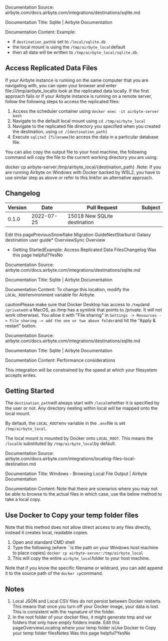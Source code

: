 Documentation Source:
airbyte.com/docs.airbyte.com/integrations/destinations/sqlite.md

Documentation Title:
Sqlite | Airbyte Documentation

Documentation Content:
Example:​

* If `destination_path`is set to `/local/sqlite.db`
* the local mount is using the `/tmp/airbyte_local`default
* then all data will be written to `/tmp/airbyte_local/sqlite.db`.

Access Replicated Data Files​
-----------------------------

If your Airbyte instance is running on the same computer that you are navigating with, you can open your browser and enter file:///tmp/airbyte\_localto look at the replicated data locally. If the first approach fails or if your Airbyte instance is running on a remote server, follow the following steps to access the replicated files:

1. Access the scheduler container using `docker exec -it airbyte-server bash`
2. Navigate to the default local mount using `cd /tmp/airbyte_local`
3. Navigate to the replicated file directory you specified when you created the destination, using `cd /{destination_path}`
4. Execute `sqlite3 {filename}`to access the data in a particular database file.

You can also copy the output file to your host machine, the following command will copy the file to the current working directory you are using:

docker cp airbyte-server:/tmp/airbyte\_local/{destination\_path} .Note: If you are running Airbyte on Windows with Docker backed by WSL2, you have to use similar step as above or refer to this linkfor an alternative approach.

Changelog​
----------



| Version | Date | Pull Request | Subject |
| --- | --- | --- | --- |
| 0.1.0 | 2022-07-25 |15018 New SQLite destination |

Edit this pagePreviousSnowflake Migration GuideNextStarburst Galaxy destination user guide* OverviewSync Overview
* Getting StartedExample:
Access Replicated Data FilesChangelog
Was this page helpful?YesNo



Documentation Source:
airbyte.com/docs.airbyte.com/integrations/destinations/sqlite.md

Documentation Title:
Sqlite | Airbyte Documentation

Documentation Content:
To change this location, modify the `LOCAL_ROOT`environment variable for Airbyte.

cautionPlease make sure that Docker Desktop has access to `/tmp`(and `/private`on a MacOS, as /tmp has a symlink that points to /private. It will not work otherwise). You allow it with "File sharing" in `Settings -> Resources -> File sharing -> add the one or two above folder`and hit the "Apply & restart" button.



Documentation Source:
airbyte.com/docs.airbyte.com/integrations/destinations/sqlite.md

Documentation Title:
Sqlite | Airbyte Documentation

Documentation Content:
Performance considerations​

This integration will be constrained by the speed at which your filesystem accepts writes.

Getting Started​
----------------

The `destination_path`will always start with `/local`whether it is specified by the user or not. Any directory nesting within local will be mapped onto the local mount.

By default, the `LOCAL_ROOT`env variable in the `.env`file is set `/tmp/airbyte_local`.

The local mount is mounted by Docker onto `LOCAL_ROOT`. This means the `/local`is substituted by `/tmp/airbyte_local`by default.



Documentation Source:
airbyte.com/docs.airbyte.com/integrations/locating-files-local-destination.md

Documentation Title:
Windows - Browsing Local File Output | Airbyte Documentation

Documentation Content:
Note that there are scenarios where you may not be able to browse to the actual files in which case, use the below method to take a local copy.

Use Docker to Copy your temp folder files​
------------------------------------------

Note that this method does not allow direct access to any files directly, instead it creates local, readable copies.

1. Open and standard CMD shell
2. Type the following (where ``is the path on your Windows host machine to place copies)
`docker cp airbyte-server:/tmp/airbyte_local `
3. This will copy the entire `airbyte_local`folder to your host machine.

Note that if you know the specific filename or wildcard, you can add append it to the source path of the `docker cp`command.

Notes​
------

1. Local JSON and Local CSV files do not persist between Docker restarts. This means that once you turn off your Docker image, your data is lost. This is consistent with the `tmp`nature of the folder.
2. In the root folder of your docker files, it might generate tmp and var folders that only have empty folders inside.
Edit this pageOverviewLocating where your temp folder isUse Docker to Copy your temp folder filesNotes
Was this page helpful?YesNo



